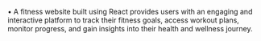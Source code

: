 •	A fitness website built using React provides users with an engaging and interactive platform to track their fitness goals, access workout plans, monitor progress, and gain insights into their health and wellness journey.

